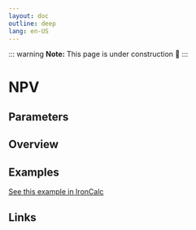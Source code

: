 ```yaml
---
layout: doc
outline: deep
lang: en-US
---
```


::: warning
**Note:** This page is under construction 🚧
:::

# NPV

## Parameters

## Overview

## Examples

[See this example in IronCalc](https://app.ironcalc.com/?filename=npv)

## Links